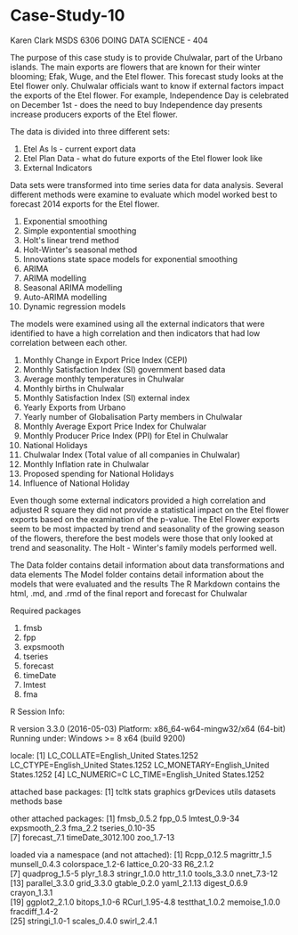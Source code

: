 # Case-Study-10
Karen Clark
MSDS 6306 DOING DATA SCIENCE - 404

The purpose of this case study is to provide Chulwalar, part of the Urbano islands.  The main exports are flowers that are known for their winter blooming; Efak, Wuge, and the Etel flower.  This forecast study looks at the Etel flower only.   Chulwalar officials want to know if external factors impact the exports of the Etel flower.  For example, Independence Day is celebrated on December 1st - does the need to buy Independence day presents increase producers exports of the Etel flower.  

The data is divided into three different sets:

1. Etel As Is - current export data
2. Etel Plan Data - what do future exports of the Etel flower look like
3. External Indicators

Data sets were transformed into time series data for data analysis.  Several different methods were examine to evaluate which model worked best to forecast 2014 exports for the Etel flower.

1.  Exponential smoothing
2.  Simple expontential smoothing
3.  Holt's linear trend method                                            
4.  Holt-Winter's seasonal method
5.  Innovations state space models for exponential smoothing
6.  ARIMA
7.  ARIMA modelling
8.  Seasonal ARIMA modelling
9.  Auto-ARIMA modelling           
10.  Dynamic regression models  

The models were examined using all the external indicators that were identified to have a high correlation and then indicators that had low correlation between each other.

1.  Monthly Change in Export Price Index (CEPI)
2.  Monthly Satisfaction Index (SI) government based data
3.  Average monthly temperatures in Chulwalar
4.  Monthly births in Chulwalar
5.  Monthly Satisfaction Index (SI) external index 
6.  Yearly Exports from Urbano
7.  Yearly number of Globalisation Party members in Chulwalar
8.  Monthly Average Export Price Index for Chulwalar
9.  Monthly Producer Price Index (PPI) for Etel in Chulwalar
10. National Holidays
11. Chulwalar Index (Total value of all companies in Chulwalar)
12. Monthly Inflation rate in Chulwalar
13. Proposed spending for National Holidays
14. Influence of National Holiday


Even though some external indicators provided a high correlation and adjusted R square they did not provide a statistical impact on the Etel flower exports based on the examination of the p-value.  The Etel Flower exports seem to be most impacted by trend and seasonality of the growing season of the flowers, therefore the best models were those that only looked at trend and seasonality.  The Holt - Winter's family models performed well.


The Data folder contains detail information about data transformations and data elements
The Model folder contains detail information about the models that were evaluated and the results
The R Markdown contains the html, .md, and .rmd of the final report and forecast for Chulwalar

Required packages

1. fmsb
2. fpp
3. expsmooth
4. tseries
5. forecast
6. timeDate
7. lmtest
8. fma


R Session Info:

R version 3.3.0 (2016-05-03)
Platform: x86_64-w64-mingw32/x64 (64-bit)
Running under: Windows >= 8 x64 (build 9200)

locale:
[1] LC_COLLATE=English_United States.1252  LC_CTYPE=English_United States.1252    LC_MONETARY=English_United States.1252
[4] LC_NUMERIC=C                           LC_TIME=English_United States.1252    

attached base packages:
[1] tcltk     stats     graphics  grDevices utils     datasets  methods   base     

other attached packages:
[1] fmsb_0.5.2        fpp_0.5           lmtest_0.9-34     expsmooth_2.3     fma_2.2           tseries_0.10-35  
[7] forecast_7.1      timeDate_3012.100 zoo_1.7-13       

loaded via a namespace (and not attached):
 [1] Rcpp_0.12.5      magrittr_1.5     munsell_0.4.3    colorspace_1.2-6 lattice_0.20-33  R6_2.1.2        
 [7] quadprog_1.5-5   plyr_1.8.3       stringr_1.0.0    httr_1.1.0       tools_3.3.0      nnet_7.3-12     
[13] parallel_3.3.0   grid_3.3.0       gtable_0.2.0     yaml_2.1.13      digest_0.6.9     crayon_1.3.1    
[19] ggplot2_2.1.0    bitops_1.0-6     RCurl_1.95-4.8   testthat_1.0.2   memoise_1.0.0    fracdiff_1.4-2  
[25] stringi_1.0-1    scales_0.4.0     swirl_2.4.1  

